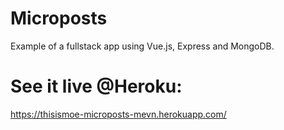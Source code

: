 # Microposts
Example of a fullstack app using Vue.js, Express and MongoDB. 

# See it live @Heroku:
https://thisismoe-microposts-mevn.herokuapp.com/
